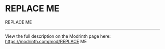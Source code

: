 # REPLACE ME

REPLACE ME

---

View the full description on the Modrinth page here: https://modrinth.com/mod/REPLACE ME
